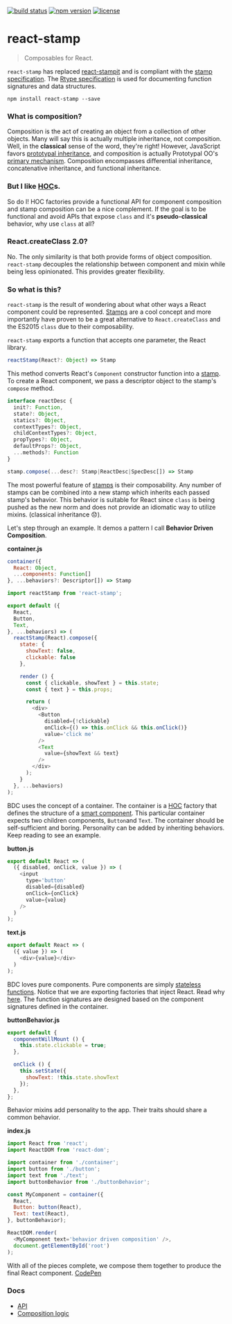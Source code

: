 [![build status](https://img.shields.io/travis/stampit-org/react-stamp.svg?style=flat-square)](https://travis-ci.org/stampit-org/react-stamp)
[![npm version](https://img.shields.io/npm/v/react-stamp.svg?style=flat-square)](https://www.npmjs.com/package/react-stamp)
[![license](https://img.shields.io/badge/license-MIT-blue.svg?style=flat-square)](http://troutowicz.mit-license.org)

# react-stamp
> Composables for React.

`react-stamp` has replaced [react-stampit](https://github.com/stampit-org/react-stampit) and is compliant with the [stamp specification](https://github.com/stampit-org/stamp-specification). The [Rtype specification](https://github.com/ericelliott/rtype#rtype) is used for documenting function signatures and data structures.

```
npm install react-stamp --save
```

### What is composition?

Composition is the act of creating an object from a collection of other objects. Many will say this is actually
multiple inheritance, not composition. Well, in the **classical** sense of the word, they're right! However, JavaScript
favors [prototypal inheritance](https://medium.com/javascript-scene/common-misconceptions-about-inheritance-in-javascript-d5d9bab29b0a), and composition is actually Prototypal OO's [primary mechanism](http://ericleads.com/2013/02/fluent-javascript-three-different-kinds-of-prototypal-oo/). Composition encompasses differential inheritance, concatenative inheritance, and functional inheritance.

### But I like [HOC](https://medium.com/@dan_abramov/mixins-are-dead-long-live-higher-order-components-94a0d2f9e750)s.

So do I! HOC factories provide a functional API for component composition and stamp composition can be a nice complement. If the goal is to be functional and avoid APIs that expose `class` and it's **pseudo-classical** behavior, why use `class` at all?

### React.createClass 2.0?

No. The only similarity is that both provide forms of object composition. `react-stamp` decouples the relationship between component and mixin while being less opinionated. This provides greater flexibility.

### So what is this?

`react-stamp` is the result of wondering about what other ways a React component could be represented. [Stamps](https://github.com/stampit-org/stamp-specification) are a cool concept and more importantly have proven to be a great alternative to `React.createClass` and the ES2015 `class` due to their composability.

`react-stamp` exports a function that accepts one parameter, the React library.

```js
reactStamp(React?: Object) => Stamp
```

This method converts React's `Component` constructor function into a [stamp](https://github.com/stampit-org/stamp-specification). To create a React component, we pass a descriptor object to the stamp's `compose` method.

```js
interface reactDesc {
  init?: Function,
  state?: Object,
  statics?: Object,
  contextTypes?: Object,
  childContextTypes?: Object,
  propTypes?: Object,
  defaultProps?: Object,
  ...methods?: Function
}

stamp.compose(...desc?: Stamp|ReactDesc|SpecDesc[]) => Stamp
```

The most powerful feature of [stamps](https://github.com/stampit-org/stamp-specification) is their composability. Any number of stamps can be combined into a new stamp which inherits each passed stamp's behavior. This behavior is suitable for React since `class` is being pushed as the new norm and does not provide an idiomatic way to utilize mixins. (classical inheritance :disappointed:).

Let's step through an example. It demos a pattern I call **Behavior Driven Composition**.

__container.js__
```js
container({
  React: Object,
  ...components: Function[]
}, ...behaviors?: Descriptor[]) => Stamp
```
```js
import reactStamp from 'react-stamp';

export default ({
  React,
  Button,
  Text,
}, ...behaviors) => (
  reactStamp(React).compose({
    state: {
      showText: false,
      clickable: false
    },

    render () {
      const { clickable, showText } = this.state;
      const { text } = this.props;

      return (
        <div>
          <Button
            disabled={!clickable}
            onClick={() => this.onClick && this.onClick()}
            value='click me'
          />
          <Text
            value={showText && text}
          />
        </div>
      );
    }
  }, ...behaviors)
);
```

BDC uses the concept of a container. The container is a [HOC](https://medium.com/@dan_abramov/mixins-are-dead-long-live-higher-order-components-94a0d2f9e750) factory that defines the structure of a [smart component](https://medium.com/@dan_abramov/smart-and-dumb-components-7ca2f9a7c7d0). This particular container expects two children components, `Button`and `Text`. The container should be self-sufficient and boring. Personality can be added by inheriting behaviors. Keep reading to see an example.

__button.js__
```js
export default React => (
  ({ disabled, onClick, value }) => (
    <input
      type='button'
      disabled={disabled}
      onClick={onClick}
      value={value}
    />
  )
);
```

__text.js__
```js
export default React => (
  ({ value }) => (
    <div>{value}</div>
  )
);
```

BDC loves pure components. Pure components are simply [stateless functions](https://facebook.github.io/react/blog/2015/10/07/react-v0.14.html#stateless-functional-components). Notice that we are exporting factories that inject React. Read why [here](https://github.com/ericelliott/react-pure-component-starter#pure-component-factories). The function signatures are designed based on the component signatures defined in the container.

__buttonBehavior.js__
```js
export default {
  componentWillMount () {
    this.state.clickable = true;
  },

  onClick () {
    this.setState({
      showText: !this.state.showText
    });
  },
};
```

Behavior mixins add personality to the app. Their traits should share a common behavior.

__index.js__
```js
import React from 'react';
import ReactDOM from 'react-dom';

import container from './container';
import button from './button';
import text from './text';
import buttonBehavior from './buttonBehavior';

const MyComponent = container({
  React,
  Button: button(React),
  Text: text(React),
}, buttonBehavior);

ReactDOM.render(
  <MyComponent text='behavior driven composition' />,
  document.getElementById('root')
);
```

With all of the pieces complete, we compose them together to produce the final React component. [CodePen](http://codepen.io/troutowicz/pen/BoZqXX?editors=001)

### Docs
* [API](docs/api.md)
* [Composition logic](docs/composition.md)
